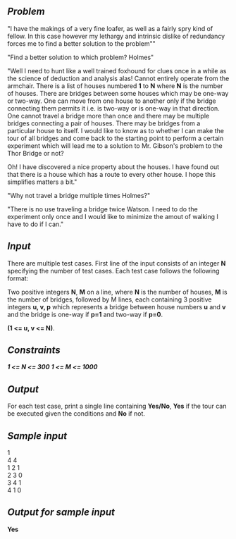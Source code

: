 ## _Problem_

"I have the makings of a very fine loafer, as well as a fairly spry kind of fellow.  In this case however my lethargy and intrinsic dislike of redundancy forces me to find a better solution to the problem""

"Find a better solution to which problem?  Holmes"

"Well I need to hunt like a well trained foxhound for clues once in a while as the science of deduction and analysis alas!  Cannot entirely operate from the armchair.  There is a list of houses numbered **1** to **N** where **N** is the number of houses.  There are bridges between some houses which may be one-way or two-way.  One can move from one house to another only if the bridge connecting them permits it i.e. is two-way or is one-way in that direction.  One cannot travel a bridge more than once and there may be multiple bridges connecting a pair of houses.  There may be bridges from a particular house to itself.  I would like to know as to whether I can make the tour of all bridges and come back to the starting point to perform a certain experiment which will lead me to a solution to Mr. Gibson's problem to the Thor Bridge or not?

Oh!  I have discovered a nice property about the houses.  I have found out that there is a house which has a route to every other house.  I hope this simplifies matters a bit."

"Why not travel a bridge multiple times Holmes?"

"There is no use traveling a bridge twice Watson.  I need to do the experiment only once and I would like to minimize the amout of walking I have to do if I can."
	
## _Input_

There are multiple test cases.  First line of the input consists of an integer **N** specifying the number of test cases.  Each test case follows the following format:

Two positive integers **N**, **M** on a line, where **N** is the number of houses, **M** is the number of bridges, followed by M lines, each containing 3 positive integers **u, v, p** which represents a bridge between house numbers **u** and **v** and the bridge is one-way if **p=1** and two-way if **p=0**.

**(1 <= u, v <= N)**.

## _Constraints_

***1 <= N <= 300***
***1 <= M <= 1000***

## _Output_

For each test case, print a single line containing **Yes/No**, **Yes** if the tour can be executed given the conditions and **No** if not.

## _Sample input_

1  
4 4  
1 2 1  
2 3 0  
3 4 1  
4 1 0  

## _Output for sample input_

**Yes**

